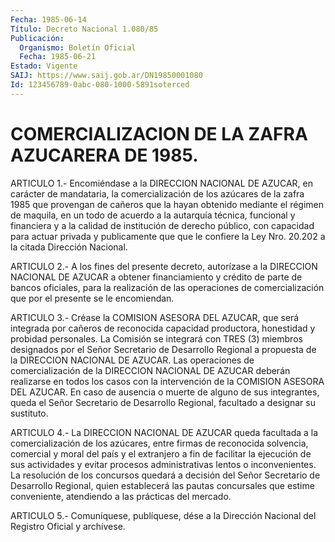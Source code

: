 ```yaml
---
Fecha: 1985-06-14
Título: Decreto Nacional 1.080/85
Publicación:
  Organismo: Boletín Oficial
  Fecha: 1985-06-21
Estado: Vigente
SAIJ: https://www.saij.gob.ar/DN19850001080
Id: 123456789-0abc-080-1000-5891soterced
---
```

# COMERCIALIZACION DE LA ZAFRA AZUCARERA DE 1985.

<a id="1"></a>
ARTICULO  1.-  Encomiéndase  a  la DIRECCION NACIONAL DE AZUCAR, en carácter de mandataria, la comercialización  de  los azúcares de la zafra 1985 que provengan de cañeros que la hayan obtenido  mediante el  régimen  de  maquila,  en  un  todo  de  acuerdo a la autarquía técnica, funcional y financiera y a la calidad  de  institución  de derecho  público,  con capacidad para actuar privada y publicamente que que le confiere  la  Ley  Nro.  20.202  a  la  citada Dirección Nacional.

<a id="2"></a>
ARTICULO  2.-  A  los  fines  del presente decreto, autorízase a la DIRECCION NACIONAL DE AZUCAR a  obtener financiamiento y crédito de parte de bancos oficiales, para la  realización  de las operaciones de   comercialización  que  por  el  presente  se  le  encomiendan.

<a id="3"></a>
ARTICULO  3.-  Créase  la  COMISION  ASESORA  DEL  AZUCAR, que será integrada    por    cañeros  de  reconocida  capacidad  productora, honestidad y probidad  personales.  La  Comisión  se  integrará con TRES (3) miembros designados por el Señor Secretario de  Desarrollo Regional  a  propuesta  de  la  DIRECCION  NACIONAL  DE AZUCAR. Las operaciones de comercialización de la DIRECCION NACIONAL  DE AZUCAR deberán  realizarse  en  todos los casos con la intervención de  la COMISION ASESORA DEL AZUCAR.  En  caso  de  ausencia  o  muerte  de alguno  de sus integrantes, queda el Señor Secretario de Desarrollo Regional, facultado a designar su sustituto.

<a id="4"></a>
ARTICULO  4.-  La DIRECCION NACIONAL DE AZUCAR queda facultada a la comercialización  de  los  azúcares,  entre  firmas  de  reconocida solvencia,  comercial  y  moral  del país y el extranjero a fin  de facilitar  la  ejecución  de  sus  actividades  y  evitar  procesos administrativas  lentos  o inconvenientes.  La  resolución  de  los concursos quedará a decisión  del  Señor  Secretario  de Desarrollo Regional,  quien  establecerá  las  pautas  concursales que  estime conveniente, atendiendo a las prácticas del mercado.

<a id="5"></a>
ARTICULO  5.- Comuníquese, publíquese, dése a la Dirección Nacional del Registro Oficial y archívese.